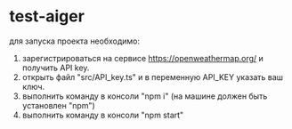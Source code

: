 # test-aiger

для запуска проекта необходимо: 
1. зарегистрироваться на сервисе https://openweathermap.org/ и получить API key.
2. открыть файл "src/API_key.ts" и в переменную API_KEY указать ваш ключ.
3. выполнить команду в консоли "npm i" (на машине должен быть установлен "npm")
4. выполнить команду в консоли "npm start" 